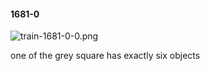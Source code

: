 #### 1681-0
![train-1681-0-0.png](https://github.com/lil-lab/nlvr/raw/master/nlvr/train/images/66/train-1681-0-0.png "train-1681-0-0.png")

one of the grey square has exactly six objects